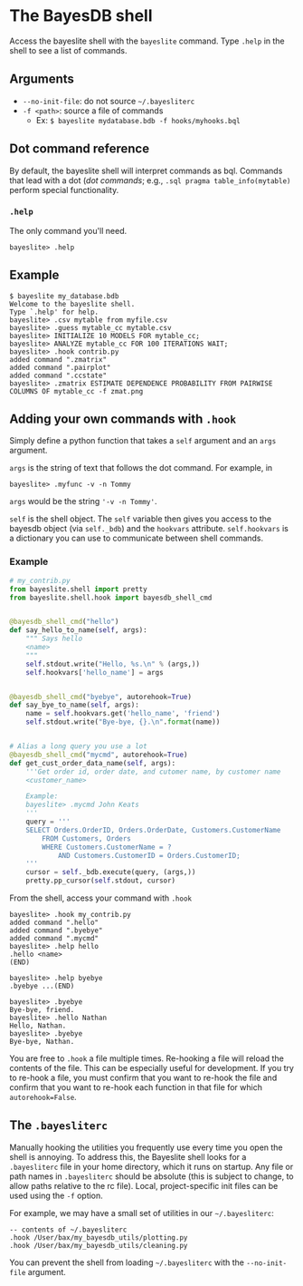 # The BayesDB shell

Access the bayeslite shell with the `bayeslite` command. Type `.help`
in the shell to see a list of commands.

## Arguments
- `--no-init-file`: do not source `~/.bayesliterc`
- `-f <path>`: source a file of commands
    + Ex: `$ bayeslite mydatabase.bdb -f hooks/myhooks.bql`


## Dot command reference
By default, the bayeslite shell will interpret commands as bql. Commands that
lead with a dot (*dot commands*; e.g., `.sql pragma table_info(mytable)`
perform special functionality.

### `.help`
The only command you'll need.

    bayeslite> .help

## Example

```
$ bayeslite my_database.bdb
Welcome to the bayeslite shell.
Type `.help' for help.
bayeslite> .csv mytable from myfile.csv
bayeslite> .guess mytable_cc mytable.csv
bayeslite> INITIALIZE 10 MODELS FOR mytable_cc;
bayeslite> ANALYZE mytable_cc FOR 100 ITERATIONS WAIT;
bayeslite> .hook contrib.py
added command ".zmatrix"
added command ".pairplot"
added command ".ccstate"
bayeslite> .zmatrix ESTIMATE DEPENDENCE PROBABILITY FROM PAIRWISE COLUMNS OF mytable_cc -f zmat.png
```

## Adding your own commands with `.hook`

Simply define a python function that takes a `self` argument and an `args`
argument.

`args` is the string of text that follows the dot command. For
example, in

    bayeslite> .myfunc -v -n Tommy

`args` would be the string `'-v -n Tommy'`.

`self` is the shell object. The
`self` variable then gives you access to the bayesdb object (via `self._bdb`)
and the `hookvars` attribute. `self.hookvars` is a dictionary you can use to
communicate between shell commands.

### Example

```python
# my_contrib.py
from bayeslite.shell import pretty
from bayeslite.shell.hook import bayesdb_shell_cmd


@bayesdb_shell_cmd("hello")
def say_hello_to_name(self, args):
    """ Says hello
    <name>
    """
    self.stdout.write("Hello, %s.\n" % (args,))
    self.hookvars['hello_name'] = args


@bayesdb_shell_cmd("byebye", autorehook=True)
def say_bye_to_name(self, args):
    name = self.hookvars.get('hello_name', 'friend')
    self.stdout.write("Bye-bye, {}.\n".format(name))


# Alias a long query you use a lot
@bayesdb_shell_cmd("mycmd", autorehook=True)
def get_cust_order_data_name(self, args):
    '''Get order id, order date, and cutomer name, by customer name
    <customer_name>

    Example:
    bayeslite> .mycmd John Keats
    '''
    query = '''
    SELECT Orders.OrderID, Orders.OrderDate, Customers.CustomerName
        FROM Customers, Orders
        WHERE Customers.CustomerName = ?
            AND Customers.CustomerID = Orders.CustomerID;
    '''
    cursor = self._bdb.execute(query, (args,))
    pretty.pp_cursor(self.stdout, cursor)

```

From the shell, access your command with `.hook`
```
bayeslite> .hook my_contrib.py
added command ".hello"
added command ".byebye"
added command ".mycmd"
bayeslite> .help hello
.hello <name>
(END)

bayeslite> .help byebye
.byebye ...(END)

bayeslite> .byebye
Bye-bye, friend.
bayeslite> .hello Nathan
Hello, Nathan.
bayeslite> .byebye
Bye-bye, Nathan.
```

You are free to `.hook` a file multiple times. Re-hooking a file will reload the contents of the file. This can be especially useful for development. If you try to re-hook a file, you must confirm that you want to re-hook the file and confirm that you want to re-hook each function in that file for which `autorehook=False`.

## The `.bayesliterc`
Manually hooking the utilities you frequently use every time you open the shell is annoying. To address this, the Bayeslite shell looks for a `.bayesliterc` file in your home directory, which it runs on startup. Any file or path names in `.bayesliterc` should be absolute (this is subject to change, to allow paths relative to the rc file). Local, project-specific init files can be used using the `-f` option.

For example, we may have a small set of utilities in our `~/.bayesliterc`:

```
-- contents of ~/.bayesliterc
.hook /User/bax/my_bayesdb_utils/plotting.py
.hook /User/bax/my_bayesdb_utils/cleaning.py
```

You can prevent the shell from loading `~/.bayesliterc` with the `--no-init-file` argument.
